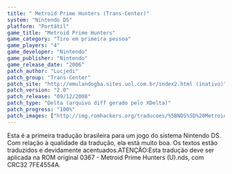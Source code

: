 ```yaml
---
title: " Metroid Prime Hunters (Trans-Center)"
system: "Nintendo DS"
platform: "Portátil"
game_title: "Metroid Prime Hunters"
game_category: "Tiro em primeira pessoa"
game_players: "4"
game_developer: "Nintendo"
game_publisher: "Nintendo"
game_release_date: "2006"
patch_author: "Lucjedi"
patch_group: "Trans-Center"
patch_site: "http://emulandogba.sites.uol.com.br/index2.html (inativo)"
patch_version: "2.0"
patch_release: "09/12/2008"
patch_type: "Delta (arquivo diff gerado pelo XDelta)"
patch_progress: "100%"
patch_images: ["http://img.romhackers.org/traducoes/%5BNDS%5D%20Metroid%20Prime%20Hunters%20-%20Trans-Center%20-%201.png","http://img.romhackers.org/traducoes/%5BNDS%5D%20Metroid%20Prime%20Hunters%20-%20Trans-Center%20-%202.png","http://img.romhackers.org/traducoes/%5BNDS%5D%20Metroid%20Prime%20Hunters%20-%20Trans-Center%20-%203.png"]
---
```

Esta é a primeira tradução brasileira para um jogo do sistema Nintendo DS. Com relação à qualidade da tradução, ela está muito boa. Os textos estão traduzidos e devidamente acentuados.ATENÇÃO:Esta tradução deve ser aplicada na ROM original 0367 - Metroid Prime Hunters (U).nds, com CRC32 7FE4554A.